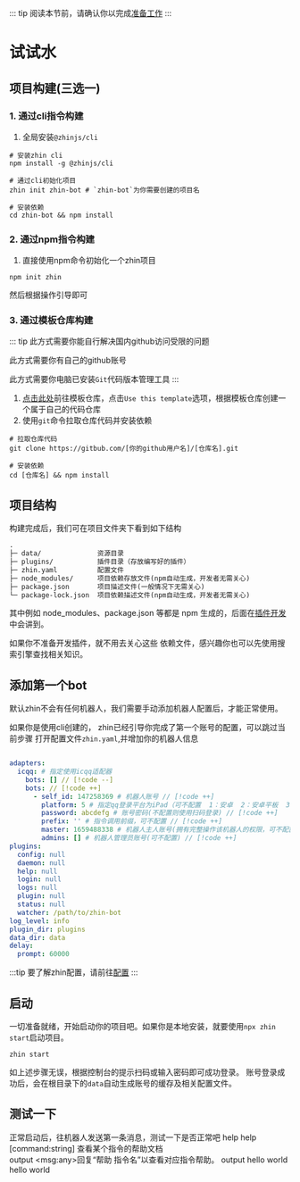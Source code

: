 ::: tip
阅读本节前，请确认你以完成[准备工作](/guide/prepare)
:::

# 试试水
## 项目构建(三选一)
### 1. 通过cli指令构建
1. 全局安装`@zhinjs/cli`
```shell
# 安装zhin cli
npm install -g @zhinjs/cli

# 通过cli初始化项目
zhin init zhin-bot # `zhin-bot`为你需要创建的项目名

# 安装依赖
cd zhin-bot && npm install

```
### 2. 通过npm指令构建
1. 直接使用npm命令初始化一个zhin项目
```shell
npm init zhin
```
然后根据操作引导即可
### 3. 通过模板仓库构建

::: tip
此方式需要你能自行解决国内github访问受限的问题

此方式需要你有自己的github账号

此方式需要你电脑已安装`Git`代码版本管理工具
:::
1. [点击此处](https://github.com/zhinjs/boilerplate)前往模板仓库，点击`Use this template`选项，根据模板仓库创建一个属于自己的代码仓库
2. 使用`git`命令拉取仓库代码并安装依赖
```shell
# 拉取仓库代码
git clone https://gitbub.com/[你的github用户名]/[仓库名].git

# 安装依赖
cd [仓库名] && npm install

```
## 项目结构
构建完成后，我们可在项目文件夹下看到如下结构
```tex
.
├─ data/              资源目录
├─ plugins/           插件目录（存放编写好的插件）
├─ zhin.yaml          配置文件
├─ node_modules/      项目依赖存放文件(npm自动生成，开发者无需关心)
├─ package.json       项目描述文件(一般情况下无需关心)
└─ package-lock.json  项目依赖描述文件(npm自动生成，开发者无需关心)
```
其中例如 node_modules、package.json 等都是 npm 生成的，后面在[插件开发](/plugin/start)中会讲到。

如果你不准备开发插件，就不用去关心这些 依赖文件，感兴趣你也可以先使用搜索引擎查找相关知识。
## 添加第一个bot
默认zhin不会有任何机器人，我们需要手动添加机器人配置后，才能正常使用。

如果你是使用cli创建的， zhin已经引导你完成了第一个账号的配置，可以跳过当前步骤
打开配置文件`zhin.yaml`,并增加你的机器人信息
```yaml

adapters: 
  icqq: # 指定使用icqq适配器
    bots: [] // [!code --]
    bots: // [!code ++]
      - self_id: 147258369 # 机器人账号 // [!code ++]
        platform: 5 # 指定qq登录平台为iPad（可不配置  1：安卓  2：安卓平板  3：手表  4：苹果电脑  5：苹果平板） // [!code ++]
        password: abcdefg # 账号密码(不配置则使用扫码登录) // [!code ++]
        prefix: '' # 指令调用前缀，可不配置 // [!code ++]
        master: 1659488338 # 机器人主人账号(拥有完整操作该机器人的权限，可不配置) // [!code ++]
        admins: [] # 机器人管理员账号(可不配置) // [!code ++]
plugins:
  config: null
  daemon: null
  help: null
  login: null
  logs: null
  plugin: null
  status: null
  watcher: /path/to/zhin-bot
log_level: info
plugin_dir: plugins
data_dir: data
delay:
  prompt: 60000
```
:::tip
要了解zhin配置，请前往[配置](/config/common)
:::
## 启动
一切准备就绪，开始启动你的项目吧。如果你是本地安装，就要使用`npx zhin start`启动项目。
```shell
zhin start
```
如上述步骤无误，根据控制台的提示扫码或输入密码即可成功登录。
账号登录成功后，会在根目录下的`data`自动生成账号的缓存及相关配置文件。
## 测试一下
正常启动后，往机器人发送第一条消息，测试一下是否正常吧
<ChatHistory>
  <ChatMsg id="1659488338">help</ChatMsg>
  <ChatMsg id="1689919782">
    help [command:string] 查看某个指令的帮助文档<br/>
    output &lt;msg:any&gt;回复“帮助 指令名”以查看对应指令帮助。
  </ChatMsg>
  <ChatMsg id="1659488338">output hello world</ChatMsg>
  <ChatMsg id="1689919782">hello world</ChatMsg>
</ChatHistory>
